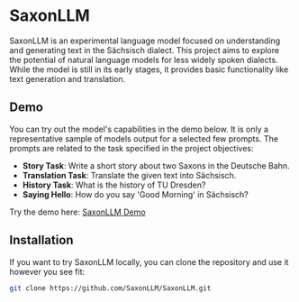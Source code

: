 # SaxonLLM

SaxonLLM is an experimental language model focused on understanding and generating text in the Sächsisch dialect. This project aims to explore the potential of natural language models for less widely spoken dialects. While the model is still in its early stages, it provides basic functionality like text generation and translation.

## Demo

You can try out the model's capabilities in the demo below. It is only a representative sample of models output for a selected few prompts. The prompts are related to the task specified in the project objectives:

- **Story Task**: Write a short story about two Saxons in the Deutsche Bahn.
- **Translation Task**: Translate the given text into Sächsisch.
- **History Task**: What is the history of TU Dresden?
- **Saying Hello**: How do you say 'Good Morning' in Sächsisch?

Try the demo here: [SaxonLLM Demo](https://deployment-e4xx.onrender.com/)

## Installation

If you want to try SaxonLLM locally, you can clone the repository and use it however you see fit:

```bash
git clone https://github.com/SaxonLLM/SaxonLLM.git
